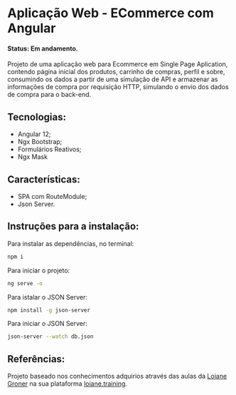 # Aplicação Web - ECommerce com Angular
#### Status: Em andamento.
Projeto de uma aplicação web para Ecommerce em Single Page Aplication, contendo página inicial dos produtos, carrinho de compras, perfil e sobre, consumindo os dados a partir de uma simulação de API e armazenar as informações de compra por requisição HTTP, simulando o envio dos dados de compra para o back-end.

## Tecnologias:
- Angular 12;
- Ngx Bootstrap;
- Formulários Reativos;
- Ngx Mask

## Características:
- SPA com RouteModule;
- Json Server.

## Instruções para a instalação:

Para instalar as dependências, no terminal:

```sh
npm i
```
Para iniciar o projeto:
```sh
ng serve -o
```
Para istalar o JSON Server:
```sh
npm install -g json-server
```

Para iniciar o JSON Server:
```sh
json-server --watch db.json
```

## Referências:
Projeto baseado nos conhecimentos adquirios através das aulas da [Loiane Groner](https://github.com/loiane) na sua plataforma [loiane.training](https://loiane.training/curso/angular).


